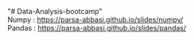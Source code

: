 "# Data-Analysis-bootcamp" </br>
Numpy : https://parsa-abbasi.github.io/slides/numpy/ </br>
Pandas : https://parsa-abbasi.github.io/slides/pandas/ </br>
